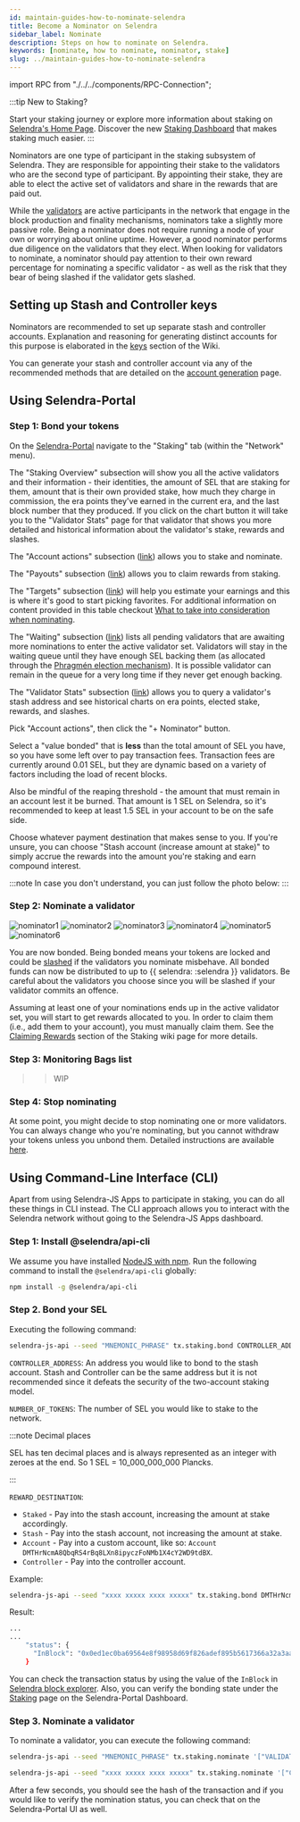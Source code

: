 ```yaml
---
id: maintain-guides-how-to-nominate-selendra
title: Become a Nominator on Selendra
sidebar_label: Nominate
description: Steps on how to nominate on Selendra.
keywords: [nominate, how to nominate, nominator, stake]
slug: ../maintain-guides-how-to-nominate-selendra
---
```


import RPC from "./../../components/RPC-Connection";

:::tip New to Staking?

Start your staking journey or explore more information about staking on
[Selendra's Home Page](https://selendra.org/staking/). Discover the new
[Staking Dashboard](https://staking.selendra.org/#/overview) that makes staking much easier.
:::

Nominators are one type of participant in the staking subsystem of Selendra. They are responsible
for appointing their stake to the validators who are the second type of participant. By appointing
their stake, they are able to elect the active set of validators and share in the rewards that are
paid out.

While the [validators][] are active participants in the network that engage in the block production
and finality mechanisms, nominators take a slightly more passive role. Being a nominator does not
require running a node of your own or worrying about online uptime. However, a good nominator
performs due diligence on the validators that they elect. When looking for validators to nominate, a
nominator should pay attention to their own reward percentage for nominating a specific validator -
as well as the risk that they bear of being slashed if the validator gets slashed.

## Setting up Stash and Controller keys

Nominators are recommended to set up separate stash and controller accounts. Explanation and
reasoning for generating distinct accounts for this purpose is elaborated in the [keys][] section of
the Wiki.

You can generate your stash and controller account via any of the recommended methods that are
detailed on the [account generation][] page.

## Using Selendra-Portal

### Step 1: Bond your tokens

On the [Selendra-Portal](https://portal.selendra.org) navigate to the "Staking" tab (within the
"Network" menu).

The "Staking Overview" subsection will show you all the active validators and their information -
their identities, the amount of SEL that are staking for them, amount that is their own provided
stake, how much they charge in commission, the era points they've earned in the current era, and the
last block number that they produced. If you click on the chart button it will take you to the
"Validator Stats" page for that validator that shows you more detailed and historical information
about the validator's stake, rewards and slashes.

The "Account actions" subsection ([link](https://portal.selendra.org/#/staking/actions)) allows you
to stake and nominate.

The "Payouts" subsection ([link](https://portal.selendra.org/#/staking/payouts)) allows you to
claim rewards from staking.

The "Targets" subsection ([link](https://portal.selendra.org/#/staking/targets)) will help you
estimate your earnings and this is where it's good to start picking favorites. For additional
information on content provided in this table checkout
[What to take into consideration when nominating](learn-nominator#what-to-take-into-consideration-when-nominating).

The "Waiting" subsection ([link](https://portal.selendra.org/#/staking/waiting)) lists all pending
validators that are awaiting more nominations to enter the active validator set. Validators will
stay in the waiting queue until they have enough SEL backing them (as allocated through the
[Phragmén election mechanism](../learn/learn-phragmen.md)). It is possible validator can remain in
the queue for a very long time if they never get enough backing.

The "Validator Stats" subsection ([link](https://portal.selendra.org/#/staking/query)) allows you
to query a validator's stash address and see historical charts on era points, elected stake,
rewards, and slashes.

Pick "Account actions", then click the "+ Nominator" button.

Select a "value bonded" that is **less** than the total amount of SEL you have, so you have some
left over to pay transaction fees. Transaction fees are currently around 0.01 SEL, but they are
dynamic based on a variety of factors including the load of recent blocks.

Also be mindful of the reaping threshold - the amount that must remain in an account lest it be
burned. That amount is 1 SEL on Selendra, so it's recommended to keep at least 1.5 SEL in your
account to be on the safe side.

Choose whatever payment destination that makes sense to you. If you're unsure, you can choose "Stash
account (increase amount at stake)" to simply accrue the rewards into the amount you're staking and
earn compound interest.

:::note 
In case you don't understand, you can just follow the photo below:
:::

### Step 2: Nominate a validator


![nominator1](../assets/nominator/nominator1.png)
![nominator2](../assets/nominator/nominator2.png)
![nominator3](../assets/nominator/nominator3.png)
![nominator4](../assets/nominator/nominator4.png)
![nominator5](../assets/nominator/nominator5.png)
![nominator6](../assets/nominator/nominator6.png)







You are now bonded. Being bonded means your tokens are locked and could be
[slashed](../learn/learn-staking.md#slashing) if the validators you nominate misbehave. All bonded
funds can now be distributed to up to
{{ selendra: <RPC network="selendra" path="consts.staking.maxNominations" defaultValue={16}/> :selendra }}
validators. Be careful about the validators you choose since you will be slashed if your validator
commits an offence.

Assuming at least one of your nominations ends up in the active validator set, you will start to get
rewards allocated to you. In order to claim them (i.e., add them to your account), you must manually
claim them. See the [Claiming Rewards](../learn/learn-staking.md#claiming-rewards) section of the
Staking wiki page for more details.

### Step 3: Monitoring Bags list

>> WIP

### Step 4: Stop nominating

At some point, you might decide to stop nominating one or more validators. You can always change who
you're nominating, but you cannot withdraw your tokens unless you unbond them. Detailed instructions
are available [here](maintain-guides-how-to-unbond.md).

## Using Command-Line Interface (CLI)

Apart from using Selendra-JS Apps to participate in staking, you can do all these things in CLI
instead. The CLI approach allows you to interact with the Selendra network without going to the
Selendra-JS Apps dashboard.

### Step 1: Install @selendra/api-cli

We assume you have installed [NodeJS with npm](https://nodejs.org). Run the following command to
install the `@selendra/api-cli` globally:

```bash
npm install -g @selendra/api-cli
```

### Step 2. Bond your SEL

Executing the following command:

```bash
selendra-js-api --seed "MNEMONIC_PHRASE" tx.staking.bond CONTROLLER_ADDRESS NUMBER_OF_TOKENS REWARD_DESTINATION --ws WEBSOCKET_ENDPOINT
```

`CONTROLLER_ADDRESS`: An address you would like to bond to the stash account. Stash and Controller
can be the same address but it is not recommended since it defeats the security of the two-account
staking model.

`NUMBER_OF_TOKENS`: The number of SEL you would like to stake to the network.

:::note Decimal places

SEL has ten decimal places and is always represented as an integer with zeroes at the end. So 1 SEL
= 10_000_000_000 Plancks.

:::

`REWARD_DESTINATION`:

- `Staked` - Pay into the stash account, increasing the amount at stake accordingly.
- `Stash` - Pay into the stash account, not increasing the amount at stake.
- `Account` - Pay into a custom account, like so:
  `Account DMTHrNcmA8QbqRS4rBq8LXn8ipyczFoNMb1X4cY2WD9tdBX`.
- `Controller` - Pay into the controller account.

Example:

```bash
selendra-js-api --seed "xxxx xxxxx xxxx xxxxx" tx.staking.bond DMTHrNcmA8QbqRS4rBq8LXn8ipyczFoNMb1X4cY2WD9tdBX 1000000000000 Staked --ws wss://rpc.selendra.org
```

Result:

```bash
...
...
    "status": {
      "InBlock": "0x0ed1ec0ba69564e8f98958d69f826adef895b5617366a32a3aa384290e98514e"
    }
```

You can check the transaction status by using the value of the `InBlock` in
[Selendra block explorer](https://explorer.selendra.org/). Also, you can verify the bonding state under the
[Staking](https://portal.selendra.org/#/staking/actions) page on the Selendra-Portal Dashboard.

### Step 3. Nominate a validator

To nominate a validator, you can execute the following command:

```bash
selendra-js-api --seed "MNEMONIC_PHRASE" tx.staking.nominate '["VALIDATOR_ADDRESS"]' --ws WS_ENDPOINT
```

```bash
selendra-js-api --seed "xxxx xxxxx xxxx xxxxx" tx.staking.nominate '["CmD9vaMYoiKe7HiFnfkftwvhKbxN9bhyjcDrfFRGbifJEG8","E457XaKbj2yTB2URy8N4UuzmyuFRkcdxYs67UvSgVr7HyFb"]' --ws wss://rpc.selendra.org
```

After a few seconds, you should see the hash of the transaction and if you would like to verify the
nomination status, you can check that on the Selendra-Portal UI as well.

[validators]: maintain-guides-how-to-validate-selendra.md
[keys]: ../learn/learn-keys.md###"controller"-and-"stash"-keys
[account generation]: ../learn/learn-account-generation.md
